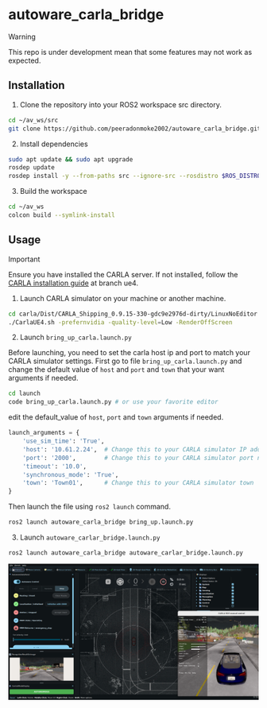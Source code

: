 # autoware_carla_bridge

> [!WARNING]  
> This repo is under development mean that some features may not work as expected.


## Installation

1. Clone the repository into your ROS2 workspace src directory.

``` bash
cd ~/av_ws/src
git clone https://github.com/peeradonmoke2002/autoware_carla_bridge.git
```
2. Install dependencies
```bash
sudo apt update && sudo apt upgrade
rosdep update
rosdep install -y --from-paths src --ignore-src --rosdistro $ROS_DISTRO
```
3. Build the workspace
``` bash
cd ~/av_ws
colcon build --symlink-install
```

## Usage
> [!IMPORTANT]
> Ensure you have installed the CARLA server.
> If not installed, follow the [CARLA installation guide](https://github.com/peeradonmoke2002/Carlar_install.git) at branch ue4.

1. Launch CARLA simulator on your machine or another machine.

``` bash
cd carla/Dist/CARLA_Shipping_0.9.15-330-gdc9e2976d-dirty/LinuxNoEditor
./CarlaUE4.sh -prefernvidia -quality-level=Low -RenderOffScreen
```
 
2. Launch `bring_up_carla.launch.py`

Before launching, you need to set the carla host ip and port to match your CARLA simulator settings. First go to file `bring_up_carla.launch.py` and change the default value of `host` and `port` and `town` that your want arguments if needed.

``` bash
cd launch
code bring_up_carla.launch.py # or use your favorite editor
```
edit the default_value of `host`, `port` and `town` arguments if needed.

```python
launch_arguments = {
    'use_sim_time': 'True',
    'host': '10.61.2.24',  # Change this to your CARLA simulator IP address
    'port': '2000',        # Change this to your CARLA simulator port number
    'timeout': '10.0',
    'synchronous_mode': 'True',
    'town': 'Town01',      # Change this to your CARLA simulator town
}
```
Then launch the file using `ros2 launch` command.

``` bash
ros2 launch autoware_carla_bridge bring_up.launch.py
```

3. Launch `autoware_carlar_bridge.launch.py`

```bash
ros2 launch autoware_carla_bridge autoware_carlar_bridge.launch.py
```


![rviz_autoware](./images/rviz_autoware.png)